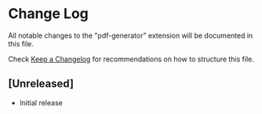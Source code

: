 # Change Log

All notable changes to the "pdf-generator" extension will be documented in this file.

Check [Keep a Changelog](http://keepachangelog.com/) for recommendations on how to structure this file.

## [Unreleased]

- Initial release